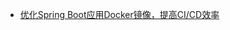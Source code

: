 



* [优化Spring Boot应用Docker镜像，提高CI/CD效率](https://mp.weixin.qq.com/s?__biz=MzUzMzQ2MDIyMA==&mid=2247489474&idx=1&sn=0c9212341744e435296270a2d9dc4492&chksm=faa2f251cdd57b476ddf5f3edb6a2de773d130a0f75f7d182e55a2b6617a2b5279bda3f5e3a5&scene=21#wechat_redirect)

